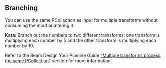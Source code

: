 <!--
  ~ Licensed to the Apache Software Foundation (ASF) under one
  ~ or more contributor license agreements.  See the NOTICE file
  ~ distributed with this work for additional information
  ~ regarding copyright ownership.  The ASF licenses this file
  ~ to you under the Apache License, Version 2.0 (the
  ~ "License"); you may not use this file except in compliance
  ~ with the License.  You may obtain a copy of the License at
  ~
  ~     http://www.apache.org/licenses/LICENSE-2.0
  ~
  ~ Unless required by applicable law or agreed to in writing, software
  ~ distributed under the License is distributed on an "AS IS" BASIS,
  ~ WITHOUT WARRANTIES OR CONDITIONS OF ANY KIND, either express or implied.
  ~ See the License for the specific language governing permissions and
  ~ limitations under the License.
  -->

Branching
---------

You can use the same PCollection as input for multiple transforms without consuming the input or 
altering it.

**Kata:** Branch out the numbers to two different transforms: one transform is multiplying each 
number by 5 and the other transform is multiplying each number by 10.

<div class="hint">
  Refer to the Beam Design Your Pipeline Guide
  <a href="https://beam.apache.org/documentation/pipelines/design-your-pipeline/#multiple-transforms-process-the-same-pcollection">
    "Multiple transforms process the same PCollection"</a> section for more information.
</div>
